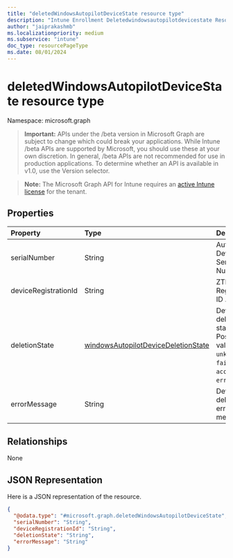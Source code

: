 ```yaml
---
title: "deletedWindowsAutopilotDeviceState resource type"
description: "Intune Enrollment Deletedwindowsautopilotdevicestate Resources ."
author: "jaiprakashmb"
ms.localizationpriority: medium
ms.subservice: "intune"
doc_type: resourcePageType
ms.date: 08/01/2024
---
```


# deletedWindowsAutopilotDeviceState resource type

Namespace: microsoft.graph

> **Important:** APIs under the /beta version in Microsoft Graph are subject to change which could break your applications. While Intune /beta APIs are supported by Microsoft, you should use these at your own discretion. In general, /beta APIs are not recommended for use in production applications. To determine whether an API is available in v1.0, use the Version selector.

> **Note:** The Microsoft Graph API for Intune requires an [active Intune license](https://go.microsoft.com/fwlink/?linkid=839381) for the tenant.



## Properties
|Property|Type|Description|
|:---|:---|:---|
|serialNumber|String|Autopilot Device Serial Number|
|deviceRegistrationId|String|ZTD Device Registration ID .|
|deletionState|[windowsAutopilotDeviceDeletionState](../resources/intune-enrollment-windowsautopilotdevicedeletionstate.md)|Device deletion state. Possible values are: `unknown`, `failed`, `accepted`, `error`.|
|errorMessage|String|Device deletion error message.|

## Relationships
None

## JSON Representation
Here is a JSON representation of the resource.
<!-- {
  "blockType": "resource",
  "@odata.type": "microsoft.graph.deletedWindowsAutopilotDeviceState"
}
-->
``` json
{
  "@odata.type": "#microsoft.graph.deletedWindowsAutopilotDeviceState",
  "serialNumber": "String",
  "deviceRegistrationId": "String",
  "deletionState": "String",
  "errorMessage": "String"
}
```
